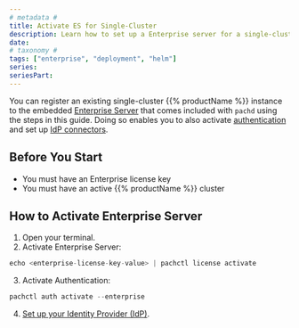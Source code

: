 ```yaml
---
# metadata # 
title: Activate ES for Single-Cluster
description: Learn how to set up a Enterprise server for a single-cluster environment embedded in pachd.
date: 
# taxonomy #
tags: ["enterprise", "deployment", "helm"]
series:
seriesPart:
---
```


You can register an existing single-cluster {{% productName %}} instance to the embedded [Enterprise Server](/{{%release%}}/set-up/enterprise-server) that comes included with `pachd` using the steps in this guide. Doing so enables you to also activate [authentication](/{{%release%}}/set-up/authentication) and set up [IdP connectors](/{{%release%}}/set-up/connectors). 

## Before You Start

- You must have an Enterprise license key
- You must have an active {{% productName %}} cluster

##  How to Activate Enterprise Server 

1. Open your terminal.
2. Activate Enterprise Server:
```s
echo <enterprise-license-key-value> | pachctl license activate
```
3. Activate Authentication:
```s
pachctl auth activate --enterprise
```
4. [Set up your Identity Provider (IdP)](/{{%release%}}/set-up/connectors/).
